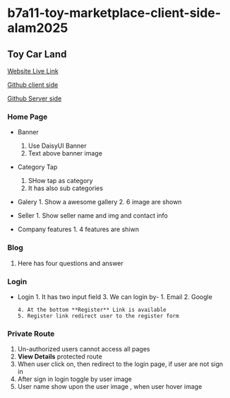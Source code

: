 # b7a11-toy-marketplace-client-side-alam2025



## Toy Car Land ##
 [Website Live Link ](https://toy-car-land.web.app/)

 [Github client side](https://github.com/programming-hero-web-course-4/b7a11-toy-marketplace-client-side-alam2025)

 [Github Server side ](https://github.com/programming-hero-web-course-4/b7a11-toy-marketplace-server-side-alam2025)




### Home Page ##
 * Banner
   1. Use DaisyUI Banner
   2. Text above banner image
 
 * Category Tap
   1. SHow tap as category
   2. It has also sub categories

* Galery
      1. Show a awesome gallery
      2. 6 image are shown

* Seller
      1. Show seller name and img and contact info

* Company features
      1. 4 features are shiwn


### Blog ###
1. Here has four questions and answer


###  Login ###

* Login
      1. It has two input field
      3. We can login by-
            1. Email
            2. Google
            
      4. At the bottom **Register** Link is available
      5. Register link redirect user to the register form


### Private Route ###
1. Un-authorized users cannot access all pages
2. **View Details** protected route
3. When user click on, then redirect to the login page, if user are not sign in
4. After sign in login toggle by user image
5. User name show upon the user image , when user hover image
   

